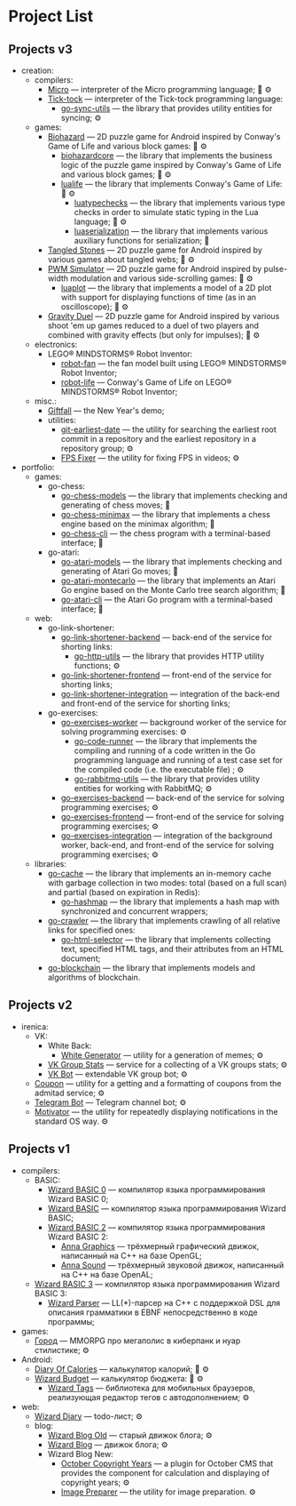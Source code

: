 # Project List

## Projects v3

- creation:
  - compilers:
    - [Micro](https://github.com/thewizardplusplus/micro) &mdash; interpreter of the Micro programming language; <span style="cursor: default" title="on the go">👟</span> <span style="cursor: default" title="used">⚙️</span>
    - [Tick-tock](https://github.com/thewizardplusplus/tick-tock) &mdash; interpreter of the Tick-tock programming language:
      - [go-sync-utils](https://github.com/thewizardplusplus/go-sync-utils) &mdash; the library that provides utility entities for syncing; <span style="cursor: default" title="used">⚙️</span>
  - games:
    - [Biohazard](https://github.com/thewizardplusplus/biohazard) &mdash; 2D puzzle game for Android inspired by Conway's Game of Life and various block games: <span style="cursor: default" title="on the go">👟</span> <span style="cursor: default" title="used">⚙️</span>
      - [biohazardcore](https://github.com/thewizardplusplus/biohazardcore) &mdash; the library that implements the business logic of the puzzle game inspired by Conway's Game of Life and various block games; <span style="cursor: default" title="on the go">👟</span> <span style="cursor: default" title="used">⚙️</span>
      - [lualife](https://github.com/thewizardplusplus/lualife) &mdash; the library that implements Conway's Game of Life: <span style="cursor: default" title="on the go">👟</span> <span style="cursor: default" title="used">⚙️</span>
        - [luatypechecks](https://github.com/thewizardplusplus/luatypechecks) &mdash; the library that implements various type checks in order to simulate static typing in the Lua language; <span style="cursor: default" title="on the go">👟</span> <span style="cursor: default" title="used">⚙️</span>
        - [luaserialization](https://github.com/thewizardplusplus/luaserialization) &mdash; the library that implements various auxiliary functions for serialization; <span style="cursor: default" title="on the go">👟</span>
    - [Tangled Stones](https://github.com/thewizardplusplus/tangled-stones) &mdash; 2D puzzle game for Android inspired by various games about tangled webs; <span style="cursor: default" title="on the go">👟</span> <span style="cursor: default" title="used">⚙️</span>
    - [PWM Simulator](https://github.com/thewizardplusplus/pwm-simulator) &mdash; 2D puzzle game for Android inspired by pulse-width modulation and various side-scrolling games: <span style="cursor: default" title="on the go">👟</span> <span style="cursor: default" title="used">⚙️</span>
      - [luaplot](https://github.com/thewizardplusplus/luaplot) &mdash; the library that implements a model of a 2D plot with support for displaying functions of time (as in an oscilloscope); <span style="cursor: default" title="on the go">👟</span> <span style="cursor: default" title="used">⚙️</span>
    - [Gravity Duel](https://github.com/thewizardplusplus/gravity-duel) &mdash; 2D puzzle game for Android inspired by various shoot 'em up games reduced to a duel of two players and combined with gravity effects (but only for impulses); <span style="cursor: default" title="on the go">👟</span> <span style="cursor: default" title="used">⚙️</span>
  - electronics:
    - LEGO® MINDSTORMS® Robot Inventor:
      - [robot-fan](https://github.com/thewizardplusplus/robot-fan) &mdash; the fan model built using LEGO® MINDSTORMS® Robot Inventor;
      - [robot-life](https://github.com/thewizardplusplus/robot-life) &mdash; Conway's Game of Life on LEGO® MINDSTORMS® Robot Inventor;
  - misc.:
    - [Giftfall](https://github.com/thewizardplusplus/giftfall) &mdash; the New Year's demo;
    - utilities:
      - [git-earliest-date](https://github.com/thewizardplusplus/git-earliest-date) &mdash; the utility for searching the earliest root commit in a repository and the earliest repository in a repository group; <span style="cursor: default" title="used">⚙️</span>
      - [FPS Fixer](https://github.com/thewizardplusplus/fps-fixer) &mdash; the utility for fixing FPS in videos; <span style="cursor: default" title="used">⚙️</span>
- portfolio:
  - games:
    - go-chess:
      - [go-chess-models](https://github.com/thewizardplusplus/go-chess-models) &mdash; the library that implements checking and generating of chess moves; <span style="cursor: default" title="on the go">👟</span>
      - [go-chess-minimax](https://github.com/thewizardplusplus/go-chess-minimax) &mdash; the library that implements a chess engine based on the minimax algorithm; <span style="cursor: default" title="on the go">👟</span>
      - [go-chess-cli](https://github.com/thewizardplusplus/go-chess-cli) &mdash; the chess program with a terminal-based interface; <span style="cursor: default" title="on the go">👟</span>
    - go-atari:
      - [go-atari-models](https://github.com/thewizardplusplus/go-atari-models) &mdash; the library that implements checking and generating of Atari Go moves; <span style="cursor: default" title="on the go">👟</span>
      - [go-atari-montecarlo](https://github.com/thewizardplusplus/go-atari-montecarlo) &mdash; the library that implements an Atari Go engine based on the Monte Carlo tree search algorithm; <span style="cursor: default" title="on the go">👟</span>
      - [go-atari-cli](https://github.com/thewizardplusplus/go-atari-cli) &mdash; the Atari Go program with a terminal-based interface; <span style="cursor: default" title="on the go">👟</span>
  - web:
    - go-link-shortener:
      - [go-link-shortener-backend](https://github.com/thewizardplusplus/go-link-shortener-backend) &mdash; back-end of the service for shorting links:
        - [go-http-utils](https://github.com/thewizardplusplus/go-http-utils) &mdash; the library that provides HTTP utility functions; <span style="cursor: default" title="used">⚙️</span>
      - [go-link-shortener-frontend](https://github.com/thewizardplusplus/go-link-shortener-frontend) &mdash; front-end of the service for shorting links;
      - [go-link-shortener-integration](https://github.com/thewizardplusplus/go-link-shortener-integration) &mdash; integration of the back-end and front-end of the service for shorting links;
    - go-exercises:
      - [go-exercises-worker](https://github.com/thewizardplusplus/go-exercises-worker) &mdash; background worker of the service for solving programming exercises: <span style="cursor: default" title="used">⚙️</span>
        - [go-code-runner](https://github.com/thewizardplusplus/go-code-runner) &mdash; the library that implements the compiling and running of a code written in the Go programming language and running of a test case set for the compiled code (i.e. the executable file) ; <span style="cursor: default" title="used">⚙️</span>
        - [go-rabbitmq-utils](https://github.com/thewizardplusplus/go-rabbitmq-utils) &mdash; the library that provides utility entities for working with RabbitMQ; <span style="cursor: default" title="used">⚙️</span>
      - [go-exercises-backend](https://github.com/thewizardplusplus/go-exercises-backend) &mdash; back-end of the service for solving programming exercises; <span style="cursor: default" title="used">⚙️</span>
      - [go-exercises-frontend](https://github.com/thewizardplusplus/go-exercises-frontend) &mdash; front-end of the service for solving programming exercises; <span style="cursor: default" title="used">⚙️</span>
      - [go-exercises-integration](https://github.com/thewizardplusplus/go-exercises-integration) &mdash; integration of the background worker, back-end, and front-end of the service for solving programming exercises; <span style="cursor: default" title="used">⚙️</span>
  - libraries:
    - [go-cache](https://github.com/thewizardplusplus/go-cache) &mdash; the library that implements an in-memory cache with garbage collection in two modes: total (based on a full scan) and partial (based on expiration in Redis):
      - [go-hashmap](https://github.com/thewizardplusplus/go-hashmap) &mdash; the library that implements a hash map with synchronized and concurrent wrappers;
    - [go-crawler](https://github.com/thewizardplusplus/go-crawler) &mdash; the library that implements crawling of all relative links for specified ones:
      - [go-html-selector](https://github.com/thewizardplusplus/go-html-selector) &mdash; the library that implements collecting text, specified HTML tags, and their attributes from an HTML document;
    - [go-blockchain](https://github.com/thewizardplusplus/go-blockchain) &mdash; the library that implements models and algorithms of blockchain.

## Projects v2

- irenica:
  - VK:
    - White Back:
      - [White Generator](https://github.com/thewizardplusplus/white-generator) &mdash; utility for a generation of memes; <span style="cursor: default" title="used">⚙️</span>
    - [VK Group Stats](https://github.com/thewizardplusplus/vk-group-stats) &mdash; service for a collecting of a VK groups stats; <span style="cursor: default" title="used">⚙️</span>
    - [VK Bot](https://github.com/thewizardplusplus/vk-bot) &mdash; extendable VK group bot; <span style="cursor: default" title="used">⚙️</span>
  - [Coupon](https://github.com/thewizardplusplus/coupon) &mdash; utility for a getting and a formatting of coupons from the admitad service; <span style="cursor: default" title="used">⚙️</span>
  - [Telegram Bot](https://github.com/thewizardplusplus/telegram-bot) &mdash; Telegram channel bot; <span style="cursor: default" title="used">⚙️</span>
  - [Motivator](https://github.com/thewizardplusplus/motivator) &mdash; the utility for repeatedly displaying notifications in the standard OS way. <span style="cursor: default" title="used">⚙️</span>

## Projects v1

- compilers:
  - BASIC:
    - [Wizard BASIC 0](https://github.com/thewizardplusplus/wizard-basic-0) &mdash; компилятор языка программирования Wizard BASIC 0;
    - [Wizard BASIC](https://github.com/thewizardplusplus/wizard-basic) &mdash; компилятор языка программирования Wizard BASIC;
    - [Wizard BASIC 2](https://github.com/thewizardplusplus/wizard-basic-2) &mdash; компилятор языка программирования Wizard BASIC 2:
      - [Anna Graphics](https://github.com/thewizardplusplus/anna-graphics) &mdash; трёхмерный графический движок, написанный на C++ на базе OpenGL;
      - [Anna Sound](https://github.com/thewizardplusplus/anna-sound) &mdash; трёхмерный звуковой движок, написанный на C++ на базе OpenAL;
  - [Wizard BASIC 3](https://github.com/thewizardplusplus/wizard-basic-3) &mdash; компилятор языка программирования Wizard BASIC 3:
    - [Wizard Parser](https://github.com/thewizardplusplus/wizard-parser) &mdash; LL(\*)-парсер на C++ с поддержкой DSL для описания грамматики в EBNF непосредственно в коде программы;
- games:
  - [Город](https://github.com/thewizardplusplus/city) &mdash; MMORPG про мегаполис в киберпанк и нуар стилистике; <span style="cursor: default" title="used">⚙️</span>
- Android:
  - [Diary Of Calories](https://github.com/thewizardplusplus/diary-of-calories) &mdash; калькулятор калорий; <span style="cursor: default" title="on the go">👟</span> <span style="cursor: default" title="used">⚙️</span>
  - [Wizard Budget](https://github.com/thewizardplusplus/wizard-budget) &mdash; калькулятор бюджета: <span style="cursor: default" title="on the go">👟</span> <span style="cursor: default" title="used">⚙️</span>
    - [Wizard Tags](https://github.com/thewizardplusplus/wizard-tags) &mdash; библиотека для мобильных браузеров, реализующая редактор тегов с автодополнением; <span style="cursor: default" title="used">⚙️</span>
- web:
  - [Wizard Diary](https://github.com/thewizardplusplus/wizard-diary) &mdash; todo-лист; <span style="cursor: default" title="used">⚙️</span>
  - blog:
    - [Wizard Blog Old](https://github.com/thewizardplusplus/wizard-blog-old) &mdash; старый движок блога; <span style="cursor: default" title="used">⚙️</span>
    - [Wizard Blog](https://github.com/thewizardplusplus/wizard-blog) &mdash; движок блога; <span style="cursor: default" title="used">⚙️</span>
    - Wizard Blog New:
      - [October Copyright Years](https://github.com/thewizardplusplus/october-copyright-years) &mdash; a plugin for October CMS that provides the component for calculation and displaying of copyright years; <span style="cursor: default" title="used">⚙️</span>
      - [Image Preparer](https://github.com/thewizardplusplus/image-preparer) &mdash; the utility for image preparation. <span style="cursor: default" title="used">⚙️</span>
